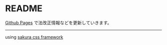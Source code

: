 # README

[Github Pages](https://yuhikaku.github.io/book-18451/) で法改正情報などを更新していきます。

---
using [sakura css framework](https://github.com/oxalorg/sakura)

